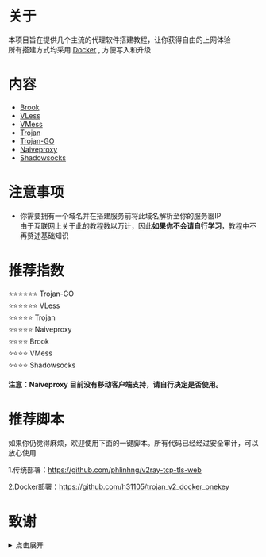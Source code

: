 # 关于
本项目旨在提供几个主流的代理软件搭建教程，让你获得自由的上网体验    
所有搭建方式均采用 [Docker](https://hub.docker.com/) , 方便写入和升级     
# 内容
- [Brook](https://github.com/charlieethan/firewall-proxy/tree/master/CN/Brook)  		
- [VLess](https://github.com/charlieethan/firewall-proxy/tree/master/CN/V2ray/VLess)			
- [VMess](https://github.com/charlieethan/firewall-proxy/tree/master/CN/V2ray/VMess)		
- [Trojan](https://github.com/charlieethan/firewall-proxy/tree/master/CN/Trojan)      
- [Trojan-GO](https://github.com/charlieethan/firewall-proxy/tree/master/CN/Trojan-go)    	
- [Naiveproxy](https://github.com/charlieethan/firewall-proxy/tree/master/CN/Naiveproxy) 		
- [Shadowsocks](https://github.com/charlieethan/firewall-proxy/tree/master/CN/Shadowsocks)  	

# 注意事项
- 你需要拥有一个域名并在搭建服务前将此域名解析至你的服务器IP		    
由于互联网上关于此的教程数以万计，因此**如果你不会请自行学习**，教程中不再赘述基础知识
# 推荐指数  
⭐⭐⭐⭐⭐⭐ Trojan-GO       
⭐⭐⭐⭐⭐⭐ VLess	    	  
⭐⭐⭐⭐⭐ Trojan         
⭐⭐⭐⭐⭐ Naiveproxy		   	    
⭐⭐⭐⭐ Brook    
⭐⭐⭐⭐ VMess     		  
⭐⭐⭐⭐ Shadowsocks    


**注意：Naiveproxy 目前没有移动客户端支持，请自行决定是否使用。**		
# 推荐脚本	
如果你仍觉得麻烦，欢迎使用下面的一键脚本。所有代码已经经过安全审计，可以放心使用		

1.传统部署：https://github.com/phlinhng/v2ray-tcp-tls-web		

2.Docker部署：https://github.com/h31105/trojan_v2_docker_onekey			
# 致谢  
<details>
<summary>点击展开 </summary>

- [@teddysun](https://hub.docker.com/u/teddysun)    
- [Shadowsocks-libev](https://github.com/shadowsocks/shadowsocks-libev)    
- [Brook](https://github.com/txthinking/brook)				  
- [Naiveproxy](https://github.com/klzgrad/naiveproxy)		
- [V2ray(V2fly)](https://github.com/v2fly/v2ray-core)         
- [Trojan](https://github.com/trojan-gfw/trojan)       
- [Trojan-GO](https://github.com/p4gefau1t/trojan-go)              
- [across](https://github.com/teddysun/across)     
- [Trojan-Qt5](https://github.com/Trojan-Qt5/Trojan-Qt5)     
- [v2rayN](https://github.com/2dust/v2rayN)      
- [v2rayNG](https://github.com/2dust/v2rayNG)     
- [tls-shunt-proxy](https://github.com/liberal-boy/tls-shunt-proxy)		
- [shadowsocks-android](https://github.com/shadowsocks/shadowsocks-android)     
- [shadowsocks-windows](https://github.com/shadowsocks/shadowsocks-windows)       
</details>
